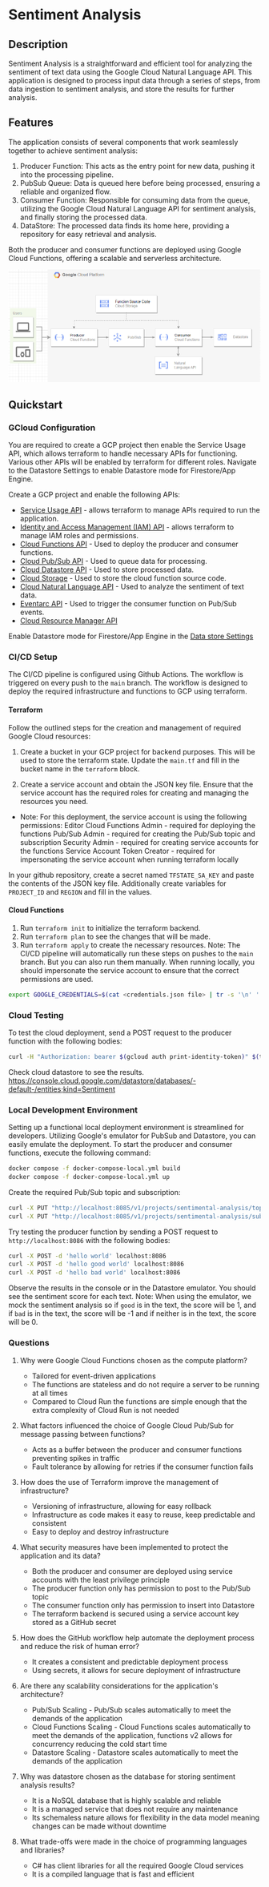 # Sentiment Analysis

## Description
Sentiment Analysis is a straightforward and efficient tool for analyzing the sentiment of text data using the Google Cloud Natural Language API. This application is designed to process input data through a series of steps, from data ingestion to sentiment analysis, and store the results for further analysis.

## Features
The application consists of several components that work seamlessly together to achieve sentiment analysis:
1. Producer Function: This acts as the entry point for new data, pushing it into the processing pipeline.
2. PubSub Queue: Data is queued here before being processed, ensuring a reliable and organized flow.
3. Consumer Function: Responsible for consuming data from the queue, utilizing the Google Cloud Natural Language API for sentiment analysis, and finally storing the processed data.
4. DataStore: The processed data finds its home here, providing a repository for easy retrieval and analysis.

Both the producer and consumer functions are deployed using Google Cloud Functions, offering a scalable and serverless architecture.

![Architecture](./images/data_flow_diagram.png)

## Quickstart
### GCloud Configuration
You are required to create a GCP project then enable the Service Usage API, which allows terraform to handle necessary APIs for functioning. Various other APIs will be enabled by terraform for different roles. Navigate to the Datastore Settings to enable Datastore mode for Firestore/App Engine.

Create a GCP project and enable the following APIs:
- [Service Usage API](https://console.cloud.google.com/apis/library/serviceusage.googleapis.com) - allows terraform to manage APIs required to run the application.
- [Identity and Access Management (IAM) API](https://console.cloud.google.com/apis/library/iam.googleapis.com) - allows terraform to manage IAM roles and permissions.
- [Cloud Functions API](https://console.cloud.google.com/apis/library/cloudfunctions.googleapis.com) - Used to deploy the producer and consumer functions.
- [Cloud Pub/Sub API](https://console.cloud.google.com/apis/library/pubsub.googleapis.com) - Used to queue data for processing.
- [Cloud Datastore API](https://console.cloud.google.com/apis/library/datastore.googleapis.com) - Used to store processed data.
- [Cloud Storage](https://console.cloud.google.com/apis/library/storage-component.googleapis.com) - Used to store the cloud function source code.
- [Cloud Natural Language API](https://console.cloud.google.com/apis/library/language.googleapis.com) - Used to analyze the sentiment of text data.
- [Eventarc API](https://console.cloud.google.com/apis/library/eventarc.googleapis.com) - Used to trigger the consumer function on Pub/Sub events.
- [Cloud Resource Manager API](https://console.cloud.google.com/apis/library/cloudresourcemanager.googleapis.com)

Enable Datastore mode for Firestore/App Engine in the [Data store Settings](https://console.cloud.google.com/datastore/welcome)

### CI/CD Setup
The CI/CD pipeline is configured using Github Actions. The workflow is triggered on every push to the `main` branch.
The workflow is designed to deploy the required infrastructure and functions to GCP using terraform.

#### Terraform
Follow the outlined steps for the creation and management of required Google Cloud resources:

1. Create a bucket in your GCP project for backend purposes. This will be used to store the terraform state. Update the `main.tf` and fill in the bucket name in the `terraform` block.

2. Create a service account and obtain the JSON key file. Ensure that the service account has the required roles for creating and managing the resources you need.
- Note: For this deployment, the service account is using the following permissions:
    Editor
    Cloud Functions Admin - required for deploying the functions
    Pub/Sub Admin - required for creating the Pub/Sub topic and subscription
    Security Admin - required for creating service accounts for the functions
    Service Account Token Creator - required for impersonating the service account when running terraform locally

In your github repository, create a secret named `TFSTATE_SA_KEY` and paste the contents of the JSON key file. 
Additionally create variables for `PROJECT_ID` and `REGION` and fill in the values.

#### Cloud Functions
1. Run `terraform init` to initialize the terraform backend.
2. Run `terraform plan` to see the changes that will be made.
3. Run `terraform apply` to create the necessary resources.
Note: The CI/CD pipeline will automatically run these steps on pushes to the `main` branch. But you can also run them manually.
When running locally, you should impersonate the service account to ensure that the correct permissions are used.
```bash
export GOOGLE_CREDENTIALS=$(cat <credentials.json file> | tr -s '\n' ' ')
```

### Cloud Testing
To test the cloud deployment, send a POST request to the producer function with the following bodies:
```bash
curl -H "Authorization: bearer $(gcloud auth print-identity-token)" $(terraform output -raw producer_endpoint) --data 'My good review'
```
Check cloud datastore to see the results.
https://console.cloud.google.com/datastore/databases/-default-/entities;kind=Sentiment


### Local Development Environment
Setting up a functional local deployment environment is streamlined for developers. Utilizing Google's emulator for PubSub and Datastore, you can easily emulate the deployment. 
To start the producer and consumer functions, execute the following command:
```bash
docker compose -f docker-compose-local.yml build
docker compose -f docker-compose-local.yml up
```

Create the required Pub/Sub topic and subscription:
```bash
curl -X PUT "http://localhost:8085/v1/projects/sentimental-analysis/topics/sentimental-analysis"
curl -X PUT "http://localhost:8085/v1/projects/sentimental-analysis/subscriptions/sentimental-analysis-subscription" -H "Content-Type: application/json" --data '{"topic":"projects/sentimental-analysis/topics/sentimental-analysis","pushConfig":{"pushEndpoint":"http://consumer-app:8080"}}'
```

Try testing the producer function by sending a POST request to `http://localhost:8086` with the following bodies:
```bash
curl -X POST -d 'hello world' localhost:8086
curl -X POST -d 'hello good world' localhost:8086
curl -X POST -d 'hello bad world' localhost:8086
```
Observe the results in the console or in the Datastore emulator. 
You should see the sentiment score for each text.
Note: When using the emulator, we mock the sentiment analysis so if `good` is in the text, the score will be 1, and if `bad` is in the text, the score will be -1 and if neither is in the text, the score will be 0.

### Questions
1. Why were Google Cloud Functions chosen as the compute platform? 
    - Tailored for event-driven applications
    - The functions are stateless and do not require a server to be running at all times
    - Compared to Cloud Run the functions are simple enough that the extra complexity of Cloud Run is not needed

2. What factors influenced the choice of Google Cloud Pub/Sub for message passing between functions? 
    - Acts as a buffer between the producer and consumer functions preventing spikes in traffic
    - Fault tolerance by allowing for retries if the consumer function fails

3. How does the use of Terraform improve the management of infrastructure? 
    - Versioning of infrastructure, allowing for easy rollback
    - Infrastructure as code makes it easy to reuse, keep predictable and consistent
    - Easy to deploy and destroy infrastructure

4. What security measures have been implemented to protect the application and its data? 
    - Both the producer and consumer are deployed using service accounts with the least privilege principle
    - The producer function only has permission to post to the Pub/Sub topic
    - The consumer function only has permission to insert into Datastore
    - The terraform backend is secured using a service account key stored as a GitHub secret

5. How does the GitHub workflow help automate the deployment process and reduce the risk of human error? 
    - It creates a consistent and predictable deployment process
    - Using secrets, it allows for secure deployment of infrastructure

6. Are there any scalability considerations for the application's architecture? 
    - Pub/Sub Scaling - Pub/Sub scales automatically to meet the demands of the application
    - Cloud Functions Scaling - Cloud Functions scales automatically to meet the demands of the application, functions v2 allows for concurrency reducing the cold start time
    - Datastore Scaling - Datastore scales automatically to meet the demands of the application

7. Why was datastore chosen as the database for storing sentiment analysis results? 
    - It is a NoSQL database that is highly scalable and reliable
    - It is a managed service that does not require any maintenance
    - Its schemaless nature allows for flexibility in the data model meaning changes can be made without downtime

8. What trade-offs were made in the choice of programming languages and libraries?
    - C# has client libraries for all the required Google Cloud services
    - It is a compiled language that is fast and efficient

